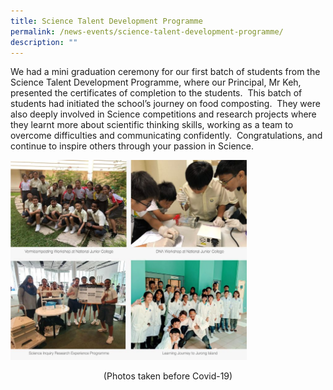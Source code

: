```yaml
---
title: Science Talent Development Programme
permalink: /news-events/science-talent-development-programme/
description: ""
---
```

We had a mini graduation ceremony for our first batch of students from the Science Talent Development Programme, where our Principal, Mr Keh, presented the certificates of completion to the students.  This batch of students had initiated the school’s journey on food composting.  They were also deeply involved in Science competitions and research projects where they learnt more about scientific thinking skills, working as a team to overcome difficulties and communicating confidently.  Congratulations, and continue to inspire others through your passion in Science.

<style>  
img {  
  display: block;  
  margin-left: auto;  
  margin-right: auto;  
}  
</style>  
</head>  
 
<img src="/images/Science-TDP-1-768x649.jpg" alt="Paris" style="width:75%;">
<p style="text-align:center;">(Photos taken before Covid-19)</p>
</body>